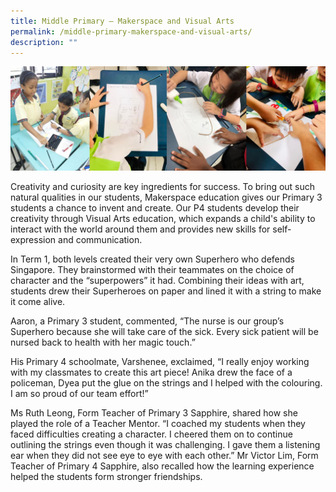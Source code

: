 ```yaml
---
title: Middle Primary – Makerspace and Visual Arts
permalink: /middle-primary-makerspace-and-visual-arts/
description: ""
---
```

![](/images/2-7.jpg)

<p>Creativity and curiosity are key ingredients for success. To bring out such natural qualities in our students, Makerspace education gives our Primary 3 students a chance to invent and create. Our P4 students develop their creativity through Visual Arts education, which expands a child's ability to interact with the world around them and provides new skills for self-expression and communication.</p>
<p>In Term 1, both levels created their very own Superhero who defends Singapore. They brainstormed with their teammates on the choice of character and the &ldquo;superpowers&rdquo; it had. Combining their ideas with art, students drew their Superheroes on paper and lined it with a string to make it come alive.</p>
<p>Aaron, a Primary 3 student, commented, &ldquo;The nurse is our group&rsquo;s Superhero because she will take care of the sick. Every sick patient will be nursed back to health with her magic touch.&rdquo;</p>
<p>His Primary 4 schoolmate, Varshenee, exclaimed, &ldquo;I really enjoy working with my classmates to create this art piece! Anika drew the face of a policeman, Dyea put the glue on the strings and I helped with the colouring. I am so proud of our team effort!&rdquo;</p>
<p>Ms Ruth Leong, Form Teacher of Primary 3 Sapphire, shared how she played the role of a Teacher Mentor. &ldquo;I coached my students when they faced difficulties creating a character. I cheered them on to continue outlining the strings even though it was challenging. I gave them a listening ear when they did not see eye to eye with each other.&rdquo; Mr Victor Lim, Form Teacher of Primary 4 Sapphire, also recalled how the learning experience helped the students form stronger friendships.</p>